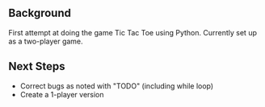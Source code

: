 ## Background ##

First attempt at doing the game Tic Tac Toe using Python. Currently set up as a two-player game. 

## Next Steps ##

* Correct bugs as noted with "TODO" (including while loop)
* Create a 1-player version